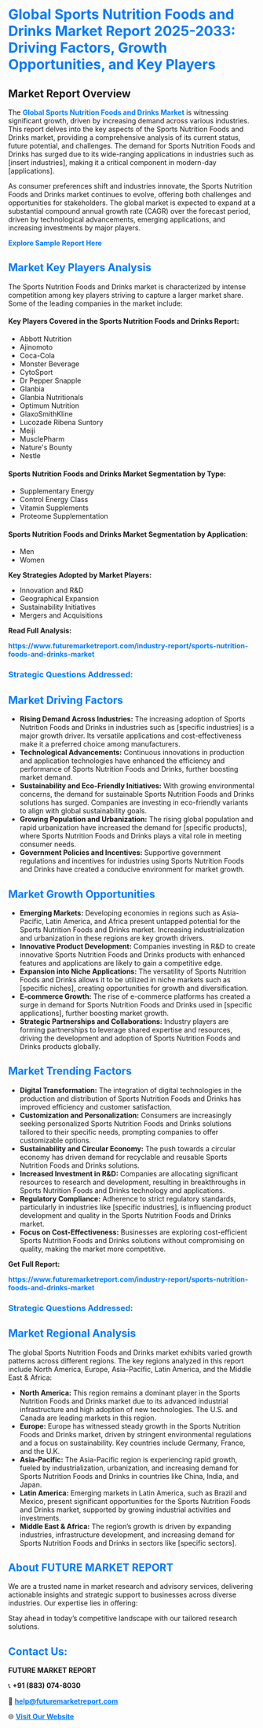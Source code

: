 <h1 style="color: #007BFF;">Global Sports Nutrition Foods and Drinks Market Report 2025-2033: Driving Factors, Growth Opportunities, and Key Players</h1>

<section id="overview">
<h2>Market Report Overview</h2>
<p>The <a href="https://www.futuremarketreport.com/industry-report/sports-nutrition-foods-and-drinks-market" style="color: #007BFF; text-decoration: none;"><strong>Global Sports Nutrition Foods and Drinks Market</strong></a> is witnessing significant growth, driven by increasing demand across various industries. This report delves into the key aspects of the Sports Nutrition Foods and Drinks market, providing a comprehensive analysis of its current status, future potential, and challenges. The demand for Sports Nutrition Foods and Drinks has surged due to its wide-ranging applications in industries such as [insert industries], making it a critical component in modern-day [applications].</p>
<p>As consumer preferences shift and industries innovate, the Sports Nutrition Foods and Drinks market continues to evolve, offering both challenges and opportunities for stakeholders. The global market is expected to expand at a substantial compound annual growth rate (CAGR) over the forecast period, driven by technological advancements, emerging applications, and increasing investments by major players.</p>
</section>

<section id="overview">
<p><a href="https://www.futuremarketreport.com/request-sample/reportId=104475" style="color: #007BFF; text-decoration: none;"><strong>Explore Sample Report Here</strong></a></p>
</section>

<section id="key-players">
<h2 style="color: #007BFF;">Market Key Players Analysis</h2>
<p>The Sports Nutrition Foods and Drinks market is characterized by intense competition among key players striving to capture a larger market share. Some of the leading companies in the market include:</p>
<h4>Key Players Covered in the Sports Nutrition Foods and Drinks Report:</h4>
<ul><li>Abbott Nutrition</li><li>Ajinomoto</li><li>Coca-Cola</li><li>Monster Beverage</li><li>CytoSport</li><li>Dr Pepper Snapple</li><li>Glanbia</li><li>Glanbia Nutritionals</li><li>Optimum Nutrition</li><li>GlaxoSmithKline</li><li>Lucozade Ribena Suntory</li><li>Meiji</li><li>MusclePharm</li><li>Nature&#039;s Bounty</li><li>Nestle</li></ul>
<h4>Sports Nutrition Foods and Drinks Market Segmentation by Type:</h4>
<ul><li>Supplementary Energy</li><li>Control Energy Class</li><li>Vitamin Supplements</li><li>Proteome Supplementation</li></ul>

<h4>Sports Nutrition Foods and Drinks Market Segmentation by Application:</h4>
<ul><li>Men</li><li>Women</li></ul>
<p><strong>Key Strategies Adopted by Market Players:</strong></p>
<ul>
<li>Innovation and R&D</li>
<li>Geographical Expansion</li>
<li>Sustainability Initiatives</li>
<li>Mergers and Acquisitions</li>
</ul>
</section>

<section>
<p><strong>Read Full Analysis: </strong></p><a href="https://www.futuremarketreport.com/industry-report/sports-nutrition-foods-and-drinks-market" style="color: #007BFF; text-decoration: none;"><strong>https://www.futuremarketreport.com/industry-report/sports-nutrition-foods-and-drinks-market</strong></a>
<h3 style="color: #007BFF;">Strategic Questions Addressed:</h3>
</section>

<section id="driving-factors">
<h2 style="color: #007BFF;">Market Driving Factors</h2>
<ul>
<li><strong>Rising Demand Across Industries:</strong> The increasing adoption of Sports Nutrition Foods and Drinks in industries such as [specific industries] is a major growth driver. Its versatile applications and cost-effectiveness make it a preferred choice among manufacturers.</li>
<li><strong>Technological Advancements:</strong> Continuous innovations in production and application technologies have enhanced the efficiency and performance of Sports Nutrition Foods and Drinks, further boosting market demand.</li>
<li><strong>Sustainability and Eco-Friendly Initiatives:</strong> With growing environmental concerns, the demand for sustainable Sports Nutrition Foods and Drinks solutions has surged. Companies are investing in eco-friendly variants to align with global sustainability goals.</li>
<li><strong>Growing Population and Urbanization:</strong> The rising global population and rapid urbanization have increased the demand for [specific products], where Sports Nutrition Foods and Drinks plays a vital role in meeting consumer needs.</li>
<li><strong>Government Policies and Incentives:</strong> Supportive government regulations and incentives for industries using Sports Nutrition Foods and Drinks have created a conducive environment for market growth.</li>
</ul>
</section>

<section id="growth-opportunities">
<h2 style="color: #007BFF;">Market Growth Opportunities</h2>
<ul>
<li><strong>Emerging Markets:</strong> Developing economies in regions such as Asia-Pacific, Latin America, and Africa present untapped potential for the Sports Nutrition Foods and Drinks market. Increasing industrialization and urbanization in these regions are key growth drivers.</li>
<li><strong>Innovative Product Development:</strong> Companies investing in R&D to create innovative Sports Nutrition Foods and Drinks products with enhanced features and applications are likely to gain a competitive edge.</li>
<li><strong>Expansion into Niche Applications:</strong> The versatility of Sports Nutrition Foods and Drinks allows it to be utilized in niche markets such as [specific niches], creating opportunities for growth and diversification.</li>
<li><strong>E-commerce Growth:</strong> The rise of e-commerce platforms has created a surge in demand for Sports Nutrition Foods and Drinks used in [specific applications], further boosting market growth.</li>
<li><strong>Strategic Partnerships and Collaborations:</strong> Industry players are forming partnerships to leverage shared expertise and resources, driving the development and adoption of Sports Nutrition Foods and Drinks products globally.</li>
</ul>
</section>

<section id="trending-factors">
<h2 style="color: #007BFF;">Market Trending Factors</h2>
<ul>
<li><strong>Digital Transformation:</strong> The integration of digital technologies in the production and distribution of Sports Nutrition Foods and Drinks has improved efficiency and customer satisfaction.</li>
<li><strong>Customization and Personalization:</strong> Consumers are increasingly seeking personalized Sports Nutrition Foods and Drinks solutions tailored to their specific needs, prompting companies to offer customizable options.</li>
<li><strong>Sustainability and Circular Economy:</strong> The push towards a circular economy has driven demand for recyclable and reusable Sports Nutrition Foods and Drinks solutions.</li>
<li><strong>Increased Investment in R&D:</strong> Companies are allocating significant resources to research and development, resulting in breakthroughs in Sports Nutrition Foods and Drinks technology and applications.</li>
<li><strong>Regulatory Compliance:</strong> Adherence to strict regulatory standards, particularly in industries like [specific industries], is influencing product development and quality in the Sports Nutrition Foods and Drinks market.</li>
<li><strong>Focus on Cost-Effectiveness:</strong> Businesses are exploring cost-efficient Sports Nutrition Foods and Drinks solutions without compromising on quality, making the market more competitive.</li>
</ul>
</section>

<section>
<p><strong>Get Full Report: </strong></p><a href="https://www.futuremarketreport.com/industry-report/sports-nutrition-foods-and-drinks-market" style="color: #007BFF; text-decoration: none;"><strong>https://www.futuremarketreport.com/industry-report/sports-nutrition-foods-and-drinks-market</strong></a>
<h3 style="color: #007BFF;">Strategic Questions Addressed:</h3>
</section>


<section id="regional-analysis">
<h2 style="color: #007BFF;">Market Regional Analysis</h2>
<p>The global Sports Nutrition Foods and Drinks market exhibits varied growth patterns across different regions. The key regions analyzed in this report include North America, Europe, Asia-Pacific, Latin America, and the Middle East & Africa:</p>
<ul>
<li><strong>North America:</strong> This region remains a dominant player in the Sports Nutrition Foods and Drinks market due to its advanced industrial infrastructure and high adoption of new technologies. The U.S. and Canada are leading markets in this region.</li>
<li><strong>Europe:</strong> Europe has witnessed steady growth in the Sports Nutrition Foods and Drinks market, driven by stringent environmental regulations and a focus on sustainability. Key countries include Germany, France, and the U.K.</li>
<li><strong>Asia-Pacific:</strong> The Asia-Pacific region is experiencing rapid growth, fueled by industrialization, urbanization, and increasing demand for Sports Nutrition Foods and Drinks in countries like China, India, and Japan.</li>
<li><strong>Latin America:</strong> Emerging markets in Latin America, such as Brazil and Mexico, present significant opportunities for the Sports Nutrition Foods and Drinks market, supported by growing industrial activities and investments.</li>
<li><strong>Middle East & Africa:</strong> The region’s growth is driven by expanding industries, infrastructure development, and increasing demand for Sports Nutrition Foods and Drinks in sectors like [specific sectors].</li>
</ul>
</section>

<footer>
<h2 style="color: #007BFF;">About FUTURE MARKET REPORT</h2>
<p>We are a trusted name in market research and advisory services, delivering actionable insights and strategic support to businesses across diverse industries. Our expertise lies in offering:</p>

<p>Stay ahead in today’s competitive landscape with our tailored research solutions.</p>

<h2 style="color: #007BFF;">Contact Us:</h2>
<p><strong>FUTURE MARKET REPORT</strong></p>
<p>📞 <strong>+91 (883) 074-8030</strong></p>
<p>📧 <strong><a href="mailto:help@futuremarketreport.com" style="color: #007BFF;">help@futuremarketreport.com</a></strong></p>
<p>🌐 <strong><a href="https://www.futuremarketreport.com/" style="color: #007BFF;">Visit Our Website</a></strong></p>
</footer>
